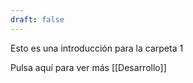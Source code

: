 ```yaml
---
draft: false
---
```



Esto es una introducción para la carpeta 1

Pulsa aquí para ver más [[Desarrollo]]